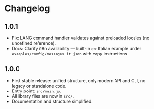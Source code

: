 # Changelog

## 1.0.1

- Fix: LANG command handler validates against preloaded locales (no undefined reference).
- Docs: Clarify i18n availability — built-in `en`; Italian example under `examples/config/messages.it.json` with copy instructions.

## 1.0.0

- First stable release: unified structure, only modern API and CLI, no legacy or standalone code.
- Entry point: `src/main.js`.
- All library files are now in `src/`.
- Documentation and structure simplified.

